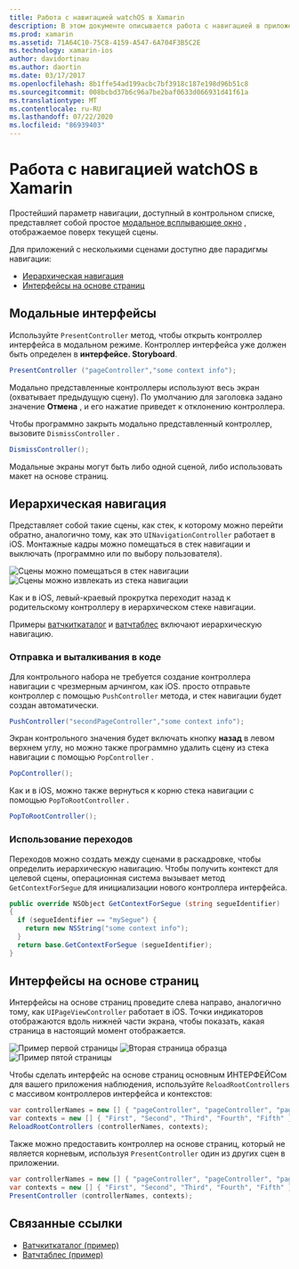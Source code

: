 ```yaml
---
title: Работа с навигацией watchOS в Xamarin
description: В этом документе описывается работа с навигацией в приложении watchOS. В нем обсуждаются модальные интерфейсы, иерархическая навигация и интерфейсы на основе страниц.
ms.prod: xamarin
ms.assetid: 71A64C10-75C8-4159-A547-6A704F3B5C2E
ms.technology: xamarin-ios
author: davidortinau
ms.author: daortin
ms.date: 03/17/2017
ms.openlocfilehash: 8b1ffe54ad199acbc7bf3918c187e198d96b51c8
ms.sourcegitcommit: 008bcbd37b6c96a7be2baf0633d066931d41f61a
ms.translationtype: MT
ms.contentlocale: ru-RU
ms.lasthandoff: 07/22/2020
ms.locfileid: "86939403"
---
```

# <a name="working-with-watchos-navigation-in-xamarin"></a>Работа с навигацией watchOS в Xamarin

Простейший параметр навигации, доступный в контрольном списке, представляет собой простое [модальное всплывающее окно](#modal) , отображаемое поверх текущей сцены.

Для приложений с несколькими сценами доступно две парадигмы навигации:

- [Иерархическая навигация](#Hierarchical_Navigation)
- [Интерфейсы на основе страниц](#Page-Based_Interfaces)

<a name="modal"></a>

## <a name="modal-interfaces"></a>Модальные интерфейсы

Используйте `PresentController` метод, чтобы открыть контроллер интерфейса в модальном режиме. Контроллер интерфейса уже должен быть определен в **интерфейсе. Storyboard**.

```csharp
PresentController ("pageController","some context info");
```

Модально представленные контроллеры используют весь экран (охватывает предыдущую сцену). По умолчанию для заголовка задано значение **Отмена** , и его нажатие приведет к отклонению контроллера.

Чтобы программно закрыть модально представленный контроллер, вызовите `DismissController` .

```csharp
DismissController();
```

Модальные экраны могут быть либо одной сценой, либо использовать макет на основе страниц.

<a name="Hierarchical_Navigation"></a>

## <a name="hierarchical-navigation"></a>Иерархическая навигация

Представляет собой такие сцены, как стек, к которому можно перейти обратно, аналогично тому, как это `UINavigationController` работает в iOS. Монтажные кадры можно помещаться в стек навигации и выключать (программно или по выбору пользователя).

![Сцены можно помещаться в стек навигации](navigation-images/hierarchy-1.png) ![Сцены можно извлекать из стека навигации](navigation-images/hierarchy-2.png)

Как и в iOS, левый-краевый прокрутка переходит назад к родительскому контроллеру в иерархическом стеке навигации.

Примеры [ватчкиткаталог](https://docs.microsoft.com/samples/xamarin/ios-samples/watchos-watchkitcatalog) и [ватчтаблес](https://docs.microsoft.com/samples/xamarin/ios-samples/watchos-watchtables) включают иерархическую навигацию.

### <a name="pushing-and-popping-in-code"></a>Отправка и выталкивания в коде

Для контрольного набора не требуется создание контроллера навигации с чрезмерным арчингом, как iOS. просто отправьте контроллер с помощью `PushController` метода, и стек навигации будет создан автоматически.

```csharp
PushController("secondPageController","some context info");
```

Экран контрольного значения будет включать кнопку **назад** в левом верхнем углу, но можно также программно удалить сцену из стека навигации с помощью `PopController` .

```csharp
PopController();
```

Как и в iOS, можно также вернуться к корню стека навигации с помощью `PopToRootController` .

```csharp
PopToRootController();
```

### <a name="using-segues"></a>Использование переходов

Переходов можно создать между сценами в раскадровке, чтобы определить иерархическую навигацию. Чтобы получить контекст для целевой сцены, операционная система вызывает метод `GetContextForSegue` для инициализации нового контроллера интерфейса.

```csharp
public override NSObject GetContextForSegue (string segueIdentifier)
{
  if (segueIdentifier == "mySegue") {
    return new NSString("some context info");
  }
  return base.GetContextForSegue (segueIdentifier);
}
```

<a name="Page-Based_Interfaces"></a>

## <a name="page-based-interfaces"></a>Интерфейсы на основе страниц

Интерфейсы на основе страниц проведите слева направо, аналогично тому, как `UIPageViewController` работает в iOS. Точки индикаторов отображаются вдоль нижней части экрана, чтобы показать, какая страница в настоящий момент отображается.

![Пример первой страницы](navigation-images/paged-1.png) ![Вторая страница образца](navigation-images/paged-2.png) ![Пример пятой страницы](navigation-images/paged-5.png)

Чтобы сделать интерфейс на основе страниц основным ИНТЕРФЕЙСом для вашего приложения наблюдения, используйте `ReloadRootControllers` с массивом контроллеров интерфейса и контекстов:

```csharp
var controllerNames = new [] { "pageController", "pageController", "pageController", "pageController", "pageController" };
var contexts = new [] { "First", "Second", "Third", "Fourth", "Fifth" };
ReloadRootControllers (controllerNames, contexts);
```

Также можно предоставить контроллер на основе страниц, который не является корневым, используя `PresentController` один из других сцен в приложении.

```csharp
var controllerNames = new [] { "pageController", "pageController", "pageController", "pageController", "pageController" };
var contexts = new [] { "First", "Second", "Third", "Fourth", "Fifth" };
PresentController (controllerNames, contexts);
```

## <a name="related-links"></a>Связанные ссылки

- [Ватчкиткаталог (пример)](https://docs.microsoft.com/samples/xamarin/ios-samples/watchos-watchkitcatalog)
- [Ватчтаблес (пример)](https://developer.xamarin.com//samples/monotouch/watchOS/WatchTables/)
